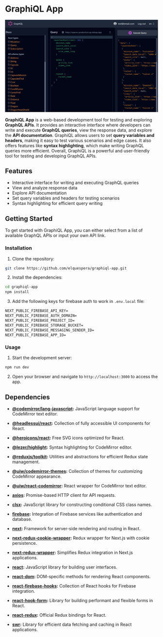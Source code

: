 # GraphiQL App

<img src="./public/screenshot.png" alt="screenshot"/>

**GraphiQL App** is a web-based development tool for testing and exploring **GraphQL APIs**. It provides an interactive interface where developers can write and execute **GraphQL queries**, view the response data, and explore the **API documentation**. GraphiQL allows users to set **query variables and headers**, making it easy to test various scenarios and edge cases. It also offers features like **syntax highlighting**, which make writing GraphQL queries more efficient. Overall, GraphiQL is a powerful and user-friendly tool for testing and developing GraphQL APIs.

## Features

- Interactive interface for writing and executing GraphQL queries
- View and analyze response data
- Explore API documentation
- Set query variables and headers for testing scenarios
- Syntax highlighting for efficient query writing

## Getting Started

To get started with GraphiQL App, you can either select from a list of available GraphQL APIs or input your own API link.

### Installation

1. Clone the repository:

```bash
git clone https://github.com/elquespera/graphiql-app.git
```

2. Install the dependencies:

```bash
cd graphiql-app
npm install
```

3. Add the following keys for firebase auth to work in `.env.local` file:

```env
NEXT_PUBLIC_FIREBASE_API_KEY=
NEXT_PUBLIC_FIREBASE_AUTH_DOMAIN=
NEXT_PUBLIC_FIREBASE_PROJECT_ID=
NEXT_PUBLIC_FIREBASE_STORAGE_BUCKET=
NEXT_PUBLIC_FIREBASE_MESSAGING_SENDER_ID=
NEXT_PUBLIC_FIREBASE_APP_ID=
```

### Usage

1. Start the development server:

```bash
npm run dev
```

2. Open your browser and navigate to `http://localhost:3000` to access the app.

## Dependencies

- **[@codemirror/lang-javascript](https://www.npmjs.com/package/@codemirror/lang-javascript):** JavaScript language support for CodeMirror text editor.

- **[@headlessui/react](https://www.npmjs.com/package/@headlessui/react):** Collection of fully accessible UI components for React.

- **[@heroicons/react](https://www.npmjs.com/package/@heroicons/react):** Free SVG icons optimized for React.

- **[@lezer/highlight](https://www.npmjs.com/package/@lezer/highlight):** Syntax highlighting for CodeMirror editor.

- **[@reduxjs/toolkit](https://www.npmjs.com/package/@reduxjs/toolkit):** Utilities and abstractions for efficient Redux state management.

- **[@uiw/codemirror-themes](https://www.npmjs.com/package/@uiw/codemirror-themes):** Collection of themes for customizing CodeMirror appearance.

- **[@uiw/react-codemirror](https://www.npmjs.com/package/@uiw/react-codemirror):** React wrapper for CodeMirror text editor.

- **[axios](https://www.npmjs.com/package/axios):** Promise-based HTTP client for API requests.

- **[clsx](https://www.npmjs.com/package/clsx):** JavaScript library for constructing conditional CSS class names.

- **[firebase](https://www.npmjs.com/package/firebase):** Integration of Firebase services like authentication and database.

- **[next](https://www.npmjs.com/package/next):** Framework for server-side rendering and routing in React.

- **[next-redux-cookie-wrapper](https://www.npmjs.com/package/next-redux-cookie-wrapper):** Redux wrapper for Next.js with cookie persistence.

- **[next-redux-wrapper](https://www.npmjs.com/package/next-redux-wrapper):** Simplifies Redux integration in Next.js applications.

- **[react](https://www.npmjs.com/package/react):** JavaScript library for building user interfaces.

- **[react-dom](https://www.npmjs.com/package/react-dom):** DOM-specific methods for rendering React components.

- **[react-firebase-hooks](https://www.npmjs.com/package/react-firebase-hooks):** Collection of React hooks for Firebase integration.

- **[react-hook-form](https://www.npmjs.com/package/react-hook-form):** Library for building performant and flexible forms in React.

- **[react-redux](https://www.npmjs.com/package/react-redux):** Official Redux bindings for React.

- **[swr](https://www.npmjs.com/package/swr):** Library for efficient data fetching and caching in React applications.

